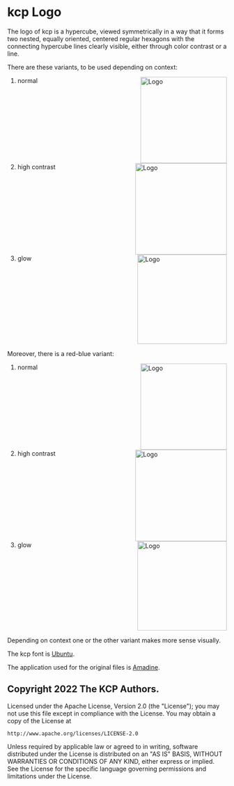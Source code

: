 # kcp Logo

The logo of kcp is a hypercube, viewed symmetrically in a way that it forms two
nested, equally oriented, centered regular hexagons with the connecting hypercube
lines clearly visible, either through color contrast or a line.

There are these variants, to be used depending on context:

1. normal <img alt="Logo" width="198px" align="right" src="./blue-green.png"/><br clear="right"/>
1. high contrast <img alt="Logo" width="210px" align="right" src="./blue-green-high-contrast.png"/><br clear="right"/>
2. glow <img alt="Logo" width="205px" align="right" src="./blue-green-glow.png"/><br clear="right"/>

Moreover, there is a red-blue variant:
1. normal <img alt="Logo" width="198px" align="right" src="./red-blue.png"/><br clear="right"/>
2. high contrast <img alt="Logo" width="210px" align="right" src="./red-blue-high-contrast.png"/><br clear="right"/>
3. glow <img alt="Logo" width="205px" align="right" src="./red-blue-glow.png"/><br clear="right"/>

Depending on context one or the other variant makes more sense visually.

The kcp font is [Ubuntu](https://fonts.google.com/specimen/Ubuntu).

The application used for the original files is [Amadine](https://amadine.com/).

## Copyright 2022 The KCP Authors.

Licensed under the Apache License, Version 2.0 (the "License");
you may not use this file except in compliance with the License.
You may obtain a copy of the License at

    http://www.apache.org/licenses/LICENSE-2.0

Unless required by applicable law or agreed to in writing, software
distributed under the License is distributed on an "AS IS" BASIS,
WITHOUT WARRANTIES OR CONDITIONS OF ANY KIND, either express or implied.
See the License for the specific language governing permissions and
limitations under the License.
